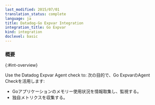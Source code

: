 ```yaml
---
last_modified: 2015/07/01
translation_status: complete
language: ja
title: Datadog-Go Expvar Integration
integration_title: Go Expvar
kind: integration
doclevel: basic
---
```


<!-- Use the Datadog Expvar Agent check to:

* Get information and monitor into your application memory usage
* Instrument your own metrics -->

### 概要
{:#int-overview}

Use the Datadog Expvar Agent check to:
次の目的で、Go ExpvarのAgent Checkを活用します:

* Goアプリケーションのメモリー使用状況を情報取集し、監視する。
* 独自メトリクスを収集する。
